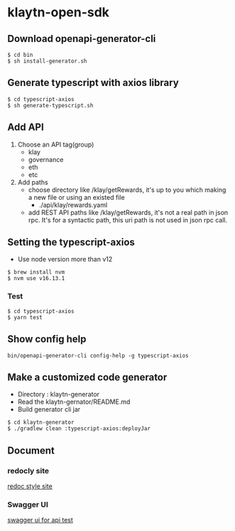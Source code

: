 # klaytn-open-sdk

## Download openapi-generator-cli
```shell
$ cd bin
$ sh install-generator.sh
```

## Generate typescript with axios library 
```shell
$ cd typescript-axios
$ sh generate-typescript.sh
```

## Add API
1. Choose an API tag(group)
    - klay
    - governance
    - eth
    - etc 
1. Add paths
    - choose directory like /klay/getRewards, it's up to you which making a new file or using an existed file
      - ./api/klay/rewards.yaml
    - add REST API paths like /klay/getRewards, it's not a real path in json rpc. It's for a syntactic path, this uri path is not used in json rpc call.

## Setting the typescript-axios
- Use node version more than v12
```shell
$ brew install nvm
$ nvm use v16.13.1
```

### Test
```shell
$ cd typescript-axios
$ yarn test
```

## Show config help 
```shell
bin/openapi-generator-cli config-help -g typescript-axios
```

## Make a customized code generator
- Directory : klaytn-generator
- Read the klaytn-gernator/README.md
- Build generator cli jar
```shell
$ cd klaytn-generator
$ ./gradlew clean :typescript-axios:deployJar 
```

## Document
### redocly site
[redoc style site](hhttps://henry-will.github.io/klaytn-open-sdk/)
### Swagger UI
[swagger ui for api test](https://henry-will.github.io/klaytn-open-sdk/SwaggerUI/)
